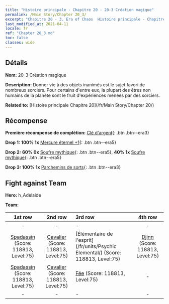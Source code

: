 ```yaml
---
title: "Histoire principale - Chapitre 20 - 20-3 Création magique"
permalink: /Main Story/Chapter 20_3/
excerpt: "Chapitre 20 - 3. Era of Chaos  Histoire principale - Chapitre 20_3. 20-3 Création magique"
last_modified_at: 2021-04-11
locale: fr
ref: "Chapter 20_3.md"
toc: false
classes: wide
---
```


## Détails

 **Nom:** 20-3 Création magique

 **Description:** Donner vie à des objets inanimés est le sujet favori de nombreux sorciers. Pour certains d'entre eux, la plupart des êtres non humains de la planète sont le fruit d'expériences menées par des sorciers.

 **Related to:** [Histoire principale Chapitre 20](/fr/Main Story/Chapter 20/)

## Récompense

 **Première récompense de complétion:** [Clé d'argent](/fr/Items/con_693/){: .btn .btn--era3}

 **Drop 1:** **100% 1x** [Mercure éternel +1](/fr/Items/mat_70/){: .btn .btn--era5}

 **Drop 2:** **60% 0x** [Soufre mythique](/fr/Items/mat_64/){: .btn .btn--era5}, **40% 1x** [Soufre mythique](/fr/Items/mat_64/){: .btn .btn--era5}

 **Drop 3:** **100% 1x** [Parchemins de sorts](/fr/Items/con_694/){: .btn .btn--era3}


## Fight against Team
 **Hero:** h_Adelaide

 **Team:**


  | 1st row | 2nd row | 3rd row | 4th row |
  |:----:|:----:|:----|:----:|
  | - | - | - | - |
  | [Spadassin](/fr/units/Swordsman/) (Score: 118813, Level:75)  | [Cavalier](/fr/units/Cavalier/) (Score: 118813, Level:75)  | [Élémentaire de l'esprit](/fr/units/Psychic Elemental/) (Score: 118813, Level:75)  | [Djinn](/fr/units/Genie/) (Score: 118813, Level:75)  |
  | [Spadassin](/fr/units/Swordsman/) (Score: 118813, Level:75)  | [Cavalier](/fr/units/Cavalier/) (Score: 118813, Level:75)  | [Fée](/fr/units/Sprite/) (Score: 118813, Level:75)  | - |
  | - | - | - | - |


